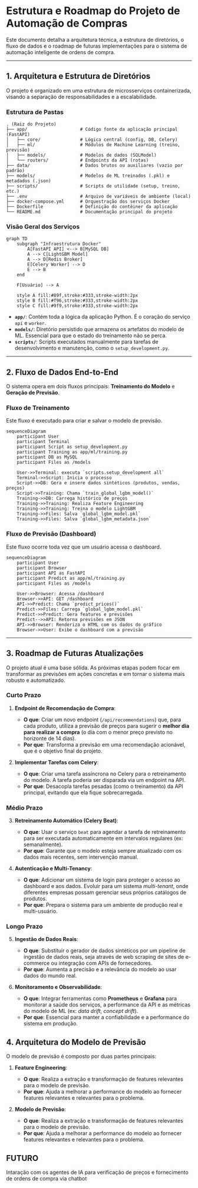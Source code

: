 # Estrutura e Roadmap do Projeto de Automação de Compras

Este documento detalha a arquitetura técnica, a estrutura de diretórios, o fluxo de dados e o roadmap de futuras implementações para o sistema de automação inteligente de ordens de compra.

---

## 1. Arquitetura e Estrutura de Diretórios

O projeto é organizado em uma estrutura de microsserviços containerizada, visando a separação de responsabilidades e a escalabilidade.

### Estrutura de Pastas

```
. (Raiz do Projeto)
├── app/                    # Código fonte da aplicação principal (FastAPI)
│   ├── core/               # Lógica central (config, DB, Celery)
│   ├── ml/                 # Módulos de Machine Learning (treino, previsão)
│   ├── models/             # Modelos de dados (SQLModel)
│   └── routers/            # Endpoints da API (rotas)
├── data/                   # Dados brutos ou auxiliares (vazio por padrão)
├── models/                 # Modelos de ML treinados (.pkl) e metadados (.json)
├── scripts/                # Scripts de utilidade (setup, treino, etc.)
├── .env                    # Arquivo de variáveis de ambiente (local)
├── docker-compose.yml      # Orquestração dos serviços Docker
├── Dockerfile              # Definição do contêiner da aplicação
└── README.md               # Documentação principal do projeto
```

### Visão Geral dos Serviços

```mermaid
graph TD
    subgraph "Infraestrutura Docker"
        A[FastAPI API] <--> B[MySQL DB]
        A --> C[LightGBM Model]
        A --> D[Redis Broker]
        E[Celery Worker] --> D
        E --> B
    end

    F[Usuário] --> A

    style A fill:#89f,stroke:#333,stroke-width:2px
    style B fill:#f96,stroke:#333,stroke-width:2px
    style C fill:#9f9,stroke:#333,stroke-width:2px
```

- **`app/`**: Contém toda a lógica da aplicação Python. É o coração do serviço `api` e `worker`.
- **`models/`**: Diretório persistido que armazena os artefatos do modelo de ML. Essencial para que o estado do treinamento não se perca.
- **`scripts/`**: Scripts executados manualmente para tarefas de desenvolvimento e manutenção, como o `setup_development.py`.

---

## 2. Fluxo de Dados End-to-End

O sistema opera em dois fluxos principais: **Treinamento do Modelo** e **Geração de Previsão**.

### Fluxo de Treinamento

Este fluxo é executado para criar e salvar o modelo de previsão.

```mermaid
sequenceDiagram
    participant User
    participant Terminal
    participant Script as setup_development.py
    participant Training as app/ml/training.py
    participant DB as MySQL
    participant Files as /models

    User->>Terminal: executa `scripts.setup_development all`
    Terminal->>Script: Inicia o processo
    Script->>DB: Gera e insere dados sintéticos (produtos, vendas, preços)
    Script->>Training: Chama `train_global_lgbm_model()`
    Training->>DB: Carrega histórico de preços
    Training->>Training: Realiza Feature Engineering
    Training->>Training: Treina o modelo LightGBM
    Training->>Files: Salva `global_lgbm_model.pkl`
    Training->>Files: Salva `global_lgbm_metadata.json`
```

### Fluxo de Previsão (Dashboard)

Este fluxo ocorre toda vez que um usuário acessa o dashboard.

```mermaid
sequenceDiagram
    participant User
    participant Browser
    participant API as FastAPI
    participant Predict as app/ml/training.py
    participant Files as /models

    User->>Browser: Acessa /dashboard
    Browser->>API: GET /dashboard
    API->>Predict: Chama `predict_prices()`
    Predict->>Files: Carrega `global_lgbm_model.pkl`
    Predict->>Predict: Gera features e previsões
    Predict-->>API: Retorna previsões em JSON
    API->>Browser: Renderiza o HTML com os dados do gráfico
    Browser->>User: Exibe o dashboard com a previsão
```

---

## 3. Roadmap de Futuras Atualizações

O projeto atual é uma base sólida. As próximas etapas podem focar em transformar as previsões em ações concretas e em tornar o sistema mais robusto e automatizado.

### Curto Prazo

1.  **Endpoint de Recomendação de Compra**:

    - **O que**: Criar um novo endpoint (`/api/recommendations`) que, para cada produto, utiliza a previsão de preços para sugerir o **melhor dia para realizar a compra** (o dia com o menor preço previsto no horizonte de 14 dias).
    - **Por que**: Transforma a previsão em uma recomendação acionável, que é o objetivo final do projeto.

2.  **Implementar Tarefas com Celery**:
    - **O que**: Criar uma tarefa assíncrona no Celery para o retreinamento do modelo. A tarefa poderia ser disparada via um endpoint na API.
    - **Por que**: Desacopla tarefas pesadas (como o treinamento) da API principal, evitando que ela fique sobrecarregada.

### Médio Prazo

3.  **Retreinamento Automático (Celery Beat)**:

    - **O que**: Usar o serviço `beat` para agendar a tarefa de retreinamento para ser executada automaticamente em intervalos regulares (ex: semanalmente).
    - **Por que**: Garante que o modelo esteja sempre atualizado com os dados mais recentes, sem intervenção manual.

4.  **Autenticação e Multi-Tenancy**:
    - **O que**: Adicionar um sistema de login para proteger o acesso ao dashboard e aos dados. Evoluir para um sistema _multi-tenant_, onde diferentes empresas possam gerenciar seus próprios catálogos de produtos.
    - **Por que**: Prepara o sistema para um ambiente de produção real e multi-usuário.

### Longo Prazo

5.  **Ingestão de Dados Reais**:

    - **O que**: Substituir o gerador de dados sintéticos por um pipeline de ingestão de dados reais, seja através de web scraping de sites de e-commerce ou integração com APIs de fornecedores.
    - **Por que**: Aumenta a precisão e a relevância do modelo ao usar dados do mundo real.

6.  **Monitoramento e Observabilidade**:
    - **O que**: Integrar ferramentas como **Prometheus** e **Grafana** para monitorar a saúde dos serviços, a performance da API e as métricas do modelo de ML (ex: _data drift_, _concept drift_).
    - **Por que**: Essencial para manter a confiabilidade e a performance do sistema em produção.

## 4. Arquitetura do Modelo de Previsão

O modelo de previsão é composto por duas partes principais:

1. **Feature Engineering**:

   - **O que**: Realiza a extração e transformação de features relevantes para o modelo de previsão.
   - **Por que**: Ajuda a melhorar a performance do modelo ao fornecer features relevantes e relevantes para o problema.

2. **Modelo de Previsão**:
   - **O que**: Realiza a extração e transformação de features relevantes para o modelo de previsão.
   - **Por que**: Ajuda a melhorar a performance do modelo ao fornecer features relevantes e relevantes para o problema.

## FUTURO

Intaração com os agentes de IA para verificação de preços e fornecimento de ordens de compra via chatbot
